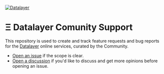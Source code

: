 [![Datalayer](https://assets.datalayer.tech/datalayer-25.svg)](https://datalayer.io)

# Ξ Datalayer Comunity Support

This repository is used to create and track feature requests and bug reports for the [Datalayer](https://datalayer.io) online services, curated by the Community.

- [Open an issue](https://github.com/datalayer-support/community/issues/new/choose) if the scope is clear.
- [Open a discussion](https://github.com/datalayer-support/community/discussions/new) if you'd like to discuss and get more opinions before opening an issue.
